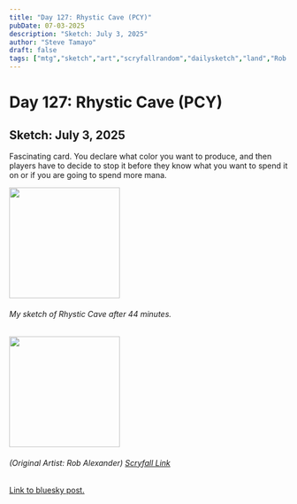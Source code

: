 ```yaml
---
title: "Day 127: Rhystic Cave (PCY)"
pubDate: 07-03-2025
description: "Sketch: July 3, 2025"
author: "Steve Tamayo"
draft: false
tags: ["mtg","sketch","art","scryfallrandom","dailysketch","land","Rob Alexander"]
---
```

# Day 127: Rhystic Cave (PCY)
## Sketch: July 3, 2025


Fascinating card. You declare what color you want to produce, and then players have to decide to stop it before they know what you want to spend it on or if you are going to spend more mana.


<img src="https://cdn.bsky.app/img/feed_fullsize/plain/did:plc:vlb3baqyfxfheceuqyubujfl/bafkreibdhphrspoj4l3aotiu77bevmpwf7neqrb5aphtr3cewgzvhsexsu@jpeg" height="200">


###### My sketch of Rhystic Cave after 44 minutes.
<img src="https://cards.scryfall.io/large/front/4/a/4ae74463-4426-4ad4-b7a2-324694854245.jpg?1562908673" height="200">


###### (Original Artist: Rob Alexander) [Scryfall Link](https://scryfall.com/card/pcy/142/rhystic-cave)


[Link to bluesky post.](https://bsky.app/profile/sorocoroto.bsky.social/post/3lt6nkwe5wk26)